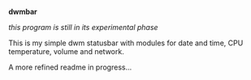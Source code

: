 **dwmbar**

*this program is still in its experimental phase*

This is my simple dwm statusbar with modules for date and time, CPU temperature, volume and network.

A more refined readme in progress...
